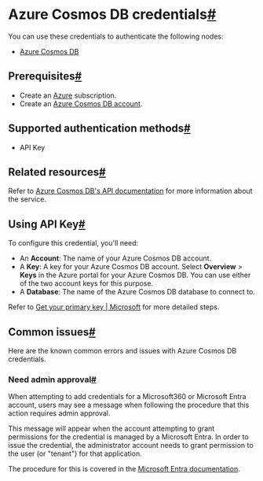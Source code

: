 [](https://github.com/n8n-io/n8n-docs/edit/main/docs/integrations/builtin/credentials/azurecosmosdb.md "Edit this page")

# Azure Cosmos DB credentials[#](#azure-cosmos-db-credentials "Permanent link")

You can use these credentials to authenticate the following nodes:

*   [Azure Cosmos DB](../../app-nodes/n8n-nodes-base.azurecosmosdb/)

## Prerequisites[#](#prerequisites "Permanent link")

*   Create an [Azure](https://azure.microsoft.com) subscription.
*   Create an [Azure Cosmos DB account](https://learn.microsoft.com/en-us/azure/cosmos-db/how-to-manage-database-account).

## Supported authentication methods[#](#supported-authentication-methods "Permanent link")

*   API Key

## Related resources[#](#related-resources "Permanent link")

Refer to [Azure Cosmos DB's API documentation](https://learn.microsoft.com/en-us/rest/api/cosmos-db/) for more information about the service.

## Using API Key[#](#using-api-key "Permanent link")

To configure this credential, you'll need:

*   An **Account**: The name of your Azure Cosmos DB account.
*   A **Key**: A key for your Azure Cosmos DB account. Select **Overview** > **Keys** in the Azure portal for your Azure Cosmos DB. You can use either of the two account keys for this purpose.
*   A **Database**: The name of the Azure Cosmos DB database to connect to.

Refer to [Get your primary key | Microsoft](https://learn.microsoft.com/en-us/previous-versions/azure/cosmos-db/how-to-obtain-keys?tabs=azure-portal) for more detailed steps.

## Common issues[#](#common-issues "Permanent link")

Here are the known common errors and issues with Azure Cosmos DB credentials.

### Need admin approval[#](#need-admin-approval "Permanent link")

When attempting to add credentials for a Microsoft360 or Microsoft Entra account, users may see a message when following the procedure that this action requires admin approval.

This message will appear when the account attempting to grant permissions for the credential is managed by a Microsoft Entra. In order to issue the credential, the administrator account needs to grant permission to the user (or "tenant") for that application.

The procedure for this is covered in the [Microsoft Entra documentation](https://learn.microsoft.com/en-us/entra/identity/enterprise-apps/grant-admin-consent).